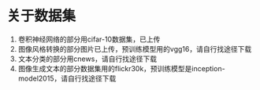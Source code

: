 # 关于数据集

1. 卷积神经网络的部分用cifar-10数据集，已上传
2. 图像风格转换的部分图片已上传，预训练模型用的vgg16，请自行找途径下载
3. 文本分类的部分用cnews，请自行找途径下载
4. 图像生成文本的部分数据集用的flickr30k，预训练模型是inception-model2015，请自行找途径下载